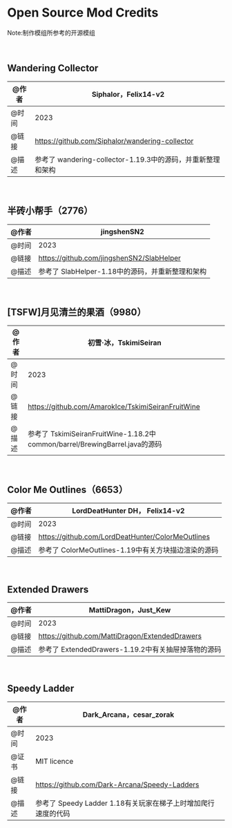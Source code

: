 #  Open Source Mod Credits

Note:制作模组所参考的开源模组

​     

## Wandering Collector

| @作者 | Siphalor，Felix14-v2                                        |
| ----- | ----------------------------------------------------------- |
| @时间 | 2023                                                        |
| @链接 | https://github.com/Siphalor/wandering-collector             |
| @描述 | 参考了 wandering-collector-1.19.3中的源码，并重新整理和架构 |

​     

## 半砖小帮手（2776）

| @作者 | jingshenSN2                                      |
| ----- | ------------------------------------------------ |
| @时间 | 2023                                             |
| @链接 | https://github.com/jingshenSN2/SlabHelper        |
| @描述 | 参考了 SlabHelper-1.18中的源码，并重新整理和架构 |

​     

## [TSFW]月见清兰的果酒（9980）

| @作者 | 初雪·冰，TskimiSeiran                                        |
| ----- | ------------------------------------------------------------ |
| @时间 | 2023                                                         |
| @链接 | https://github.com/AmarokIce/TskimiSeiranFruitWine           |
| @描述 | 参考了 TskimiSeiranFruitWine-1.18.2中common/barrel/BrewingBarrel.java的源码 |

​     

## Color Me Outlines（6653）

| @作者 | LordDeatHunter DH， Felix14-v2                      |
| ----- | --------------------------------------------------- |
| @时间 | 2023                                                |
| @链接 | https://github.com/LordDeatHunter/ColorMeOutlines   |
| @描述 | 参考了 ColorMeOutlines-1.19中有关方块描边渲染的源码 |

​     

## Extended Drawers

| @作者 | MattiDragon，Just_Kew                               |
| ----- | --------------------------------------------------- |
| @时间 | 2023                                                |
| @链接 | https://github.com/MattiDragon/ExtendedDrawers      |
| @描述 | 参考了 ExtendedDrawers-1.19.2中有关抽屉掉落物的源码 |

​     

## Speedy Ladder

| @作者 | Dark_Arcana，cesar_zorak                                     |
| ----- | ------------------------------------------------------------ |
| @时间 | 2023                                                         |
| @证书 | MIT licence                                                  |
| @链接 | https://github.com/Dark-Arcana/Speedy-Ladders                |
| @描述 | 参考了 Speedy Ladder 1.18有关玩家在梯子上时增加爬行速度的代码 |

​     
